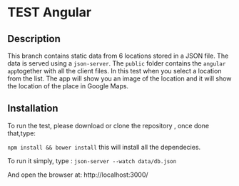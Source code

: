 # TEST Angular
## Description
This branch contains static data from 6 locations stored in a JSON file. The data is served using a `json-server`. The `public` folder contains the `angular app`together with all the client files.
In this test when you select a location from the list. The app will show you an image of the location and it will show the location of the place in Google Maps.

## Installation
To run the test, please download or clone the repository , once done that,type:

`npm install && bower install`
this will install all the dependecies. 

To run it simply, type :
`json-server --watch data/db.json`

And open the browser at:  http://localhost:3000/



